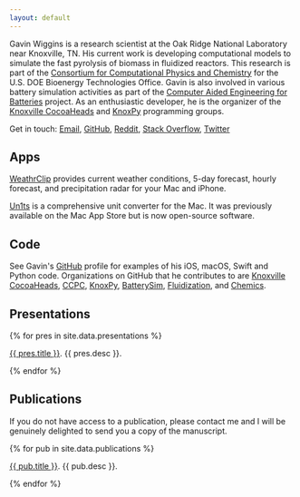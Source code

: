 ```yaml
---
layout: default
---
```


Gavin Wiggins is a research scientist at the Oak Ridge National Laboratory near
Knoxville, TN. His current work is developing computational models to simulate
the fast pyrolysis of biomass in fluidized reactors. This research is part of
the [Consortium for Computational Physics and Chemistry][ccpc] for the U.S. DOE
Bioenergy Technologies Office. Gavin is also involved in various battery
simulation activities as part of the [Computer Aided Engineering for
Batteries][caebat] project. As an enthusiastic developer, he is the organizer of
the [Knoxville CocoaHeads][cocoa] and [KnoxPy][kpy] programming groups.

Get in touch: <a href = "mailto:wiggingATmeDOTcom" onclick = "this.href=this.href.replace(/AT/,'&#64;').replace(/DOT/,'&#46;')">Email</a>, [GitHub][], [Reddit][], [Stack Overflow][], [Twitter][]

## Apps

[WeathrClip][] provides current weather conditions, 5-day forecast, hourly
forecast, and precipitation radar for your Mac and iPhone.

[Un1ts][] is a comprehensive unit converter for the Mac. It was previously
available on the Mac App Store but is now open-source software.

## Code
See Gavin's [GitHub][] profile for examples of his iOS, macOS, Swift and Python
code. Organizations on GitHub that he contributes to are [Knoxville CocoaHeads][],
[CCPC][], [KnoxPy][], [BatterySim][], [Fluidization][], and [Chemics][].

[GitHub]: https://github.com/wigging
[Knoxville CocoaHeads]: https://github.com/knoxcocoa
[CCPC]: https://github.com/ccpcode
[KnoxPy]: https://github.com/knoxpy
[BatterySim]: https://github.com/batterysim
[Fluidization]: https://github.com/fluidization
[Chemics]: https://github.com/chemics

## Presentations

{% for pres in site.data.presentations %}
<p><a href="{{ pres.link }}">{{ pres.title }}</a>. {{ pres.desc }}.</p>
{% endfor %}

## Publications

If you do not have access to a publication, please contact me and I will be genuinely delighted to send you a copy of the manuscript.

{% for pub in site.data.publications %}
<p><a href="{{ pub.link }}">{{ pub.title }}</a>. {{ pub.desc }}.</p>
{% endfor %}

[ccpc]: http://cpcbiomass.org
[caebat]: http://batterysim.org
[cocoa]: http://knoxcocoa.org
[kpy]: http://knoxpy.org
[Reddit]: https://www.reddit.com/user/wiggitt
[Stack Overflow]: https://stackoverflow.com/users/1084875/wigging
[Twitter]: https://twitter.com/wigging
[WeathrClip]: http://weathrclip.com
[Un1ts]: https://github.com/wigging/un1ts-mac-app
